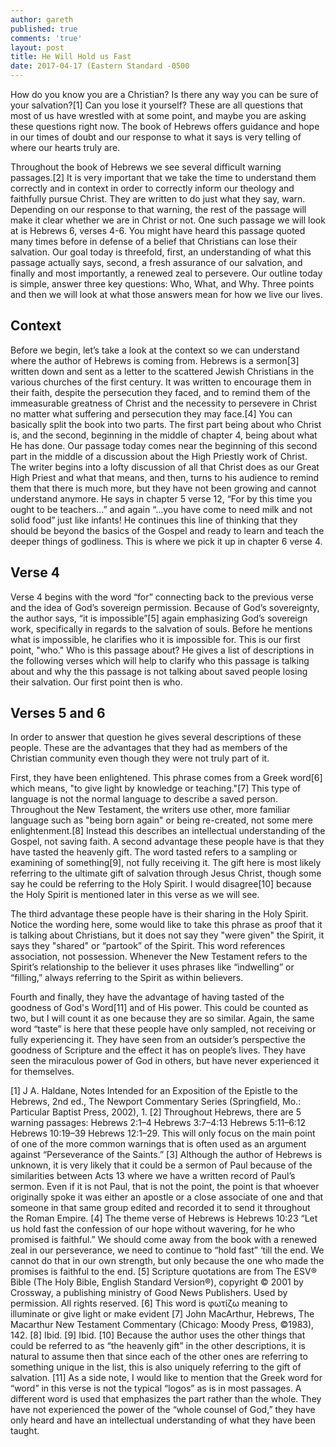 ```yaml
---
author: gareth
published: true
comments: 'true'
layout: post
title: He Will Hold us Fast
date: 2017-04-17 (Eastern Standard -0500
---
```

How do you know you are a Christian? Is there any way you can be sure of your salvation?[1] Can you lose it yourself? These are all questions that most of us have wrestled with at some point, and maybe you are asking these questions right now. The book of Hebrews offers guidance and hope in our times of doubt and our response to what it says is very telling of where our hearts truly are.

Throughout the book of Hebrews we see several difficult warning passages.[2] It is very important that we take the time to understand them correctly and in context in order to correctly inform our theology and faithfully pursue Christ. They are written to do just what they say, warn. Depending on our response to that warning, the rest of the passage will make it clear whether we are in Christ or not. One such passage we will look at is Hebrews 6, verses 4-6. You might have heard this passage quoted many times before in defense of a belief that Christians can lose their salvation. Our goal today is threefold, first, an understanding of what this passage actually says, second, a fresh assurance of our salvation, and finally and most importantly, a renewed zeal to persevere. Our outline today is simple, answer three key questions: Who, What, and Why. Three points and then we will look at what those answers mean for how we live our lives.

## Context

Before we begin, let’s take a look at the context so we can understand where the author of Hebrews is coming from. Hebrews is a sermon[3] written down and sent as a letter to the scattered Jewish Christians in the various churches of the first century. It was written to encourage them in their faith, despite the persecution they faced, and to remind them of the immeasurable greatness of Christ and the necessity to persevere in Christ no matter what suffering and persecution they may face.[4] You can basically split the book into two parts. The first part being about who Christ is, and the second, beginning in the middle of chapter 4, being about what He has done. Our passage today comes near the beginning of this second part in the middle of a discussion about the High Priestly work of Christ. The writer begins into a lofty discussion of all that Christ does as our Great High Priest and what that means, and then, turns to his audience to remind them that there is much more, but they have not been growing and cannot understand anymore. He says in chapter 5 verse 12, “For by this time you ought to be teachers…” and again “…you have come to need milk and not solid food” just like infants! He continues this line of thinking that they should be beyond the basics of the Gospel and ready to learn and teach the deeper things of godliness. This is where we pick it up in chapter 6 verse 4.

## Verse 4

Verse 4 begins with the word “for” connecting back to the previous verse and the idea of God’s sovereign permission. Because of God’s sovereignty, the author says, “it is impossible”[5] again emphasizing God’s sovereign work, specifically in regards to the salvation of souls. Before he mentions what is impossible, he clarifies who it is impossible for. This is our first point, "who." Who is this passage about? He gives a list of descriptions in the following verses which will help to clarify who this passage is talking about and why the this passage is not talking about saved people losing their salvation. Our first point then is who.

## Verses 5 and 6

In order to answer that question he gives several descriptions of these people. These are the advantages that they had as members of the Christian community even though they were not truly part of it. 

First, they have been enlightened. This phrase comes from a Greek word[6] which means, "to give light by knowledge or teaching."[7] This type of language is not the normal language to describe a saved person. Throughout the New Testament, the writers use other, more familiar language such as "being born again" or being re-created, not some mere enlightenment.[8] Instead this describes an intellectual understanding of the Gospel, not saving faith. 
A second advantage these people have is that they have tasted the heavenly gift. The word tasted refers to a sampling or examining of something[9], not fully receiving it. The gift here is most likely referring to the ultimate gift of salvation through Jesus Christ, though some say he could be referring to the Holy Spirit. I would disagree[10] because the Holy Spirit is mentioned later in this verse as we will see.

The third advantage these people have is their sharing in the Holy Spirit. Notice the wording here, some would like to take this phrase as proof that it is talking about Christians, but it does not say they "were given" the Spirit, it says they "shared" or “partook” of the Spirit. This word references association, not possession. Whenever the New Testament refers to the Spirit’s relationship to the believer it uses phrases like “indwelling” or “filling,” always referring to the Spirit as within believers.

Fourth and finally, they have the advantage of having tasted of the goodness of God's Word[11] and of His power. This could be counted as two, but I will count it as one because they are so similar. Again, the same word “taste” is here that these people have only sampled, not receiving or fully experiencing it. They have seen from an outsider’s perspective the goodness of Scripture and the effect it has on people’s lives. They have seen the miraculous power of God in others, but have never experienced it for themselves. 

[1] J A. Haldane, Notes Intended for an Exposition of the Epistle to the Hebrews, 2nd ed., The Newport Commentary Series (Springfield, Mo.: Particular Baptist Press, 2002), 1.
[2] Throughout Hebrews, there are 5 warning passages: Hebrews 2:1–4 Hebrews 3:7–4:13 Hebrews 5:11–6:12 Hebrews 10:19–39 Hebrews 12:1–29. This will only focus on the main point of one of the more common warnings that is often used as an argument against “Perseverance of the Saints.”
[3] Although the author of Hebrews is unknown, it is very likely that it could be a sermon of Paul because of the similarities between Acts 13 where we have a written record of Paul’s sermon. Even if it is not Paul, that is not the point, the point is that whoever originally spoke it was either an apostle or a close associate of one and that someone in that same group edited and recorded it to send it throughout the Roman Empire.
[4] The theme verse of Hebrews is Hebrews 10:23 “Let us hold fast the confession of our hope without wavering, for he who promised is faithful.” We should come away from the book with a renewed zeal in our perseverance, we need to continue to “hold fast” ‘till the end. We cannot do that in our own strength, but only because the one who made the promises is faithful to the end.
[5] Scripture quotations are from The ESV® Bible (The Holy Bible, English Standard Version®), copyright © 2001 by Crossway, a publishing ministry of Good News Publishers. Used by permission. All rights reserved.
[6] This word is φωτίζω meaning to illuminate or give light or make evident
[7] John MacArthur, Hebrews, The Macarthur New Testament Commentary (Chicago: Moody Press, ©1983), 142.
[8] Ibid.
[9] Ibid.
[10] Because the author uses the other things that could be referred to as “the heavenly gift” in the other descriptions, it is natural to assume then that since each of the other ones are referring to something unique in the list, this is also uniquely referring to the gift of salvation.
[11] As a side note, I would like to mention that the Greek word for “word” in this verse is not the typical “logos” as is in most passages. A different word is used that emphasizes the part rather than the whole. They have not experienced the power of the “whole counsel of God,” they have only heard and have an intellectual understanding of what they have been taught.

